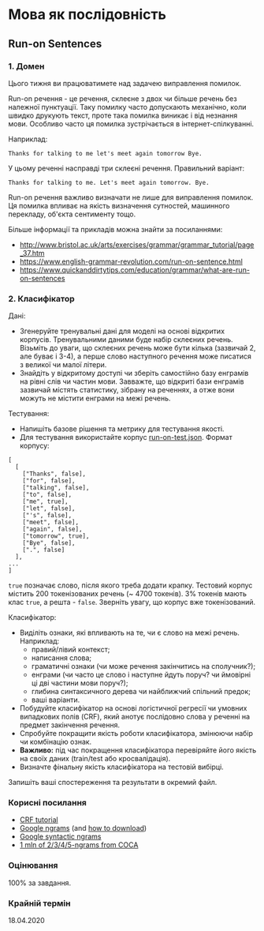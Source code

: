# Мова як послідовність

## Run-on Sentences

### 1. Домен

Цього тижня ви працюватимете над задачею виправлення помилок.

Run-on речення - це речення, склеєне з двох чи більше речень без належної пунктуації. Таку помилку часто допускають механічно, коли швидко друкують текст, проте така помилка виникає і від незнання мови. Особливо часто ця помилка зустрічається в інтернет-спілкуванні.

Наприклад:
```
Thanks for talking to me let's meet again tomorrow Bye.
```

У цьому реченні насправді три склеєні речення. Правильний варіант:
```
Thanks for talking to me. Let's meet again tomorrow. Bye.
```

Run-on речення важливо визначати не лише для виправлення помилок. Ця помилка впливає на якість визначення сутностей, машинного перекладу, об'єкта сентименту тощо.

Більше інформації та прикладів можна знайти за посиланнями:
- <http://www.bristol.ac.uk/arts/exercises/grammar/grammar_tutorial/page_37.htm>
- <https://www.english-grammar-revolution.com/run-on-sentence.html>
- <https://www.quickanddirtytips.com/education/grammar/what-are-run-on-sentences>

### 2. Класифікатор

Дані:
- Згенеруйте тренувальні дані для моделі на основі відкритих корпусів. Тренувальними даними буде набір склеєних речень. Візьміть до уваги, що склеєних речень може бути кілька (зазвичай 2, але буває і 3-4), а перше слово наступного речення може писатися з великої чи малої літери.
- Знайдіть у відкритому доступі чи зберіть самостійно базу енграмів на рівні слів чи частин мови. Завважте, що відкриті бази енграмів зазвичай містять статистику, зібрану на реченнях, а отже вони можуть не містити енграми на межі речень.

Тестування:
- Напишіть базове рішення та метрику для тестування якості.
- Для тестування використайте корпус [run-on-test.json](run-on-test.json). Формат корпусу:
```
[
  [
    ["Thanks", false],
    ["for", false],
    ["talking", false],
    ["to", false],
    ["me", true],
    ["let", false],
    ["'s", false],
    ["meet", false],
    ["again", false],
    ["tomorrow", true],
    ["Bye", false],
    [".", false]
  ],
...
]
```

`true` позначає слово, після якого треба додати крапку. Тестовий корпус містить 200 токенізованих речень (~ 4700 токенів). 3% токенів мають клас `true`, а решта - `false`. Зверніть увагу, що корпус вже токенізований.

Класифікатор:
- Виділіть ознаки, які впливають на те, чи є слово на межі речень. Наприклад:
  - правий/лівий контекст;
  - написання слова;
  - граматичні ознаки (чи може речення закінчитись на сполучник?);
  - енграми (чи часто це слово і наступне йдуть поруч? чи ймовірні ці дві частини мови поруч?);
  - глибина синтаксичного дерева чи найближчий спільний предок;
  - ваші варіанти.
- Побудуйте класифікатор на основі логістичної регресії чи умовних випадкових полів (CRF), який анотує послідовно слова у реченні на предмет закінчення речення.
- Спробуйте покращити якість роботи класифікатора, змінюючи набір чи комбінацію ознак.
- **Важливо:** під час покращення класифікатора перевіряйте його якість на своїх даних (train/test або кросвалідація).
- Визначте фінальну якість класифікатора на тестовій вибірці.

Запишіть ваші спостереження та результати в окремий файл.

### Корисні посилання

- [CRF tutorial](https://sklearn-crfsuite.readthedocs.io/en/latest/tutorial.html)
- [Google ngrams](http://storage.googleapis.com/books/ngrams/books/datasetsv2.html) (and [how to download](https://pypi.org/project/google-ngram-downloader/))
- [Google syntactic ngrams](http://commondatastorage.googleapis.com/books/syntactic-ngrams/index.html)
- [1 mln of 2/3/4/5-ngrams from COCA](https://www.ngrams.info/download_coca.asp)

### Оцінювання

100% за завдання.

### Крайній термін

18.04.2020
